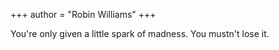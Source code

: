 +++
author = "Robin Williams"
+++

You're only given a little spark of madness. You mustn't lose it.

